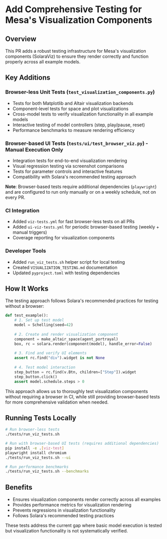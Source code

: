 # Add Comprehensive Testing for Mesa's Visualization Components

## Overview
This PR adds a robust testing infrastructure for Mesa's visualization components (SolaraViz) to ensure they render correctly and function properly across all example models.

## Key Additions

### Browser-less Unit Tests (`test_visualization_components.py`)
- Tests for both Matplotlib and Altair visualization backends
- Component-level tests for space and plot visualizations
- Cross-model tests to verify visualization functionality in all example models
- Interactive testing of model controllers (step, play/pause, reset)
- Performance benchmarks to measure rendering efficiency

### Browser-based UI Tests (`tests/ui/test_browser_viz.py`) - Manual Execution Only
- Integration tests for end-to-end visualization rendering
- Visual regression testing via screenshot comparisons
- Tests for parameter controls and interactive features
- Compatibility with Solara's recommended testing approach

**Note**: Browser-based tests require additional dependencies (`playwright`) and are configured to run only manually or on a weekly schedule, not on every PR.

### CI Integration
- Added `viz-tests.yml` for fast browser-less tests on all PRs
- Added `ui-viz-tests.yml` for periodic browser-based testing (weekly + manual triggers)
- Coverage reporting for visualization components

### Developer Tools
- Added `run_viz_tests.sh` helper script for local testing
- Created `VISUALIZATION_TESTING.md` documentation
- Updated `pyproject.toml` with testing dependencies

## How It Works

The testing approach follows Solara's recommended practices for testing without a browser:

```python
def test_example():
    # 1. Set up test model
    model = Schelling(seed=42)
    
    # 2. Create and render visualization component
    component = make_altair_space(agent_portrayal)
    box, rc = solara.render(component(model), handle_error=False)
    
    # 3. Find and verify UI elements
    assert rc.find("div").widget is not None
    
    # 4. Test model interaction
    step_button = rc.find(v.Btn, children=["Step"]).widget
    step_button.click()
    assert model.schedule.steps > 0
```

This approach allows us to thoroughly test visualization components without requiring a browser in CI, while still providing browser-based tests for more comprehensive validation when needed.

## Running Tests Locally

```bash
# Run browser-less tests
./tests/run_viz_tests.sh

# Run with browser-based UI tests (requires additional dependencies)
pip install -e .[viz-test]
playwright install chromium
./tests/run_viz_tests.sh --ui

# Run performance benchmarks
./tests/run_viz_tests.sh --benchmarks  
```

## Benefits
- Ensures visualization components render correctly across all examples
- Provides performance metrics for visualization rendering
- Prevents regressions in visualization functionality
- Follows Solara's recommended testing practices

These tests address the current gap where basic model execution is tested but visualization functionality is not systematically verified. 